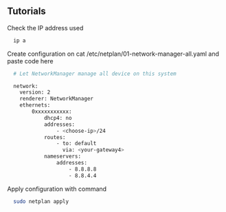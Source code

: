 
## Tutorials

Check the IP address used

```bash
  ip a
```

Create configuration on cat /etc/netplan/01-network-manager-all.yaml and paste code here

```bash
  # Let NetworkManager manage all device on this system

  network:
    version: 2
    renderer: NetworkManager
    ethernets:
        0xxxxxxxxxxx:
            dhcp4: no
            addresses:
                - <choose-ip>/24
            routes:
                - to: default
                  via: <your-gateway4>
            nameservers:
                addresses:
                    - 8.8.8.8
                    - 8.8.4.4
```

Apply configuration with command

```bash
  sudo netplan apply
```
    
